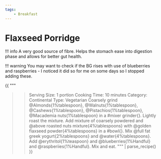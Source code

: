```yaml
---
tags:
    - Breakfast
---
```

# Flaxseed Porridge

!!! info 
    A very good source of fibre. Helps the stomach ease into digestion phase and allows for better gut health.

!!! warning
    You may want to check if the BG rises with use of blueberries and raspberries - I noticed it did so for me on some days so I stopped adding these.

{{ """
>> Serving Size: 1 portion
>> Cooking Time: 10 minutes
>> Category: Continental
>> Type: Vegetarian
Coarsely grind @Almonds{1%tablespoon}, @Walnuts{1%tablespoon}, @Cashews{1%tablespoon}, @Pistachios{1%tablespoon}, @Macademia nuts{1%tablespoon} in a #mixer grinder{}.
Lightly roast the mixture.
Add mixture of coarsely powdered and @above roasted nuts mixture{4%tablespoons} with @golden flaxseed powder{4%tablespoons} in a #bowl{}.
Mix @full fat greek yogurt{2%tablespoons} and @water{4%tablespoons}. 
Add @erythritol{1%teaspoon} and @blueberries{1%Handful} and @raspberiies{1%Handful}. 
Mix and eat.
""" 
| parse_recipe() }}
